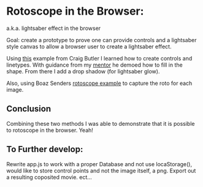 Rotoscope in the Browser: 
==========================
a.k.a. lightsaber effect in the browser

Goal: create a prototype to prove one can provide controls and a lightsaber style 
canvas to allow a browser user to create a lightsaber effect.

Using [this](http://blogs.sitepointstatic.com/examples/tech/canvas-curves/bezier-curve.html) example from Craig Butler
I learned how to create controls and linetypes.  With guidance from my [mentor](https://github.com/cade) 
he demoed how to fill in the shape. From there I add a drop shadow (for lightsaber glow).

Also, using Boaz Senders [rotoscope example](http://static.bocoup.com/code/popcorn.js/Rotoscoper/) to capture the roto for each image.

Conclusion
----------
Combining these two methods I was able to demonstrate that it is possible to rotoscope in the browser. Yeah!

To Further develop:
-----
Rewrite app.js to work with a proper Database and not use locaStorage(), would like to store control points
and not the image itself, a png.
Export out a resulting coposited movie.
ect...
